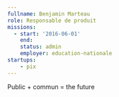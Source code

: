 ```yaml
---
fullname: Benjamin Marteau
role: Responsable de produit
missions:
  - start: '2016-06-01'
    end:
    status: admin
    employer: education-nationale
startups:
    - pix
---
```


Public + commun = the future
